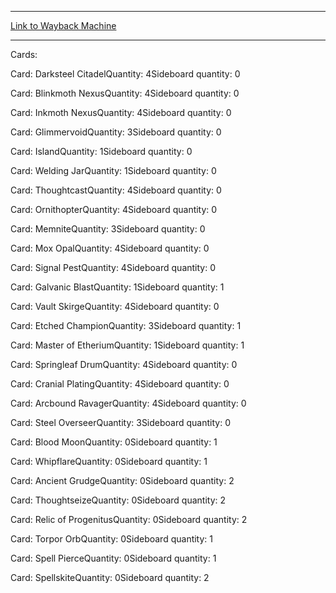
---
[Link to Wayback Machine](https://web.archive.org/web/20150521061420/http://magic.wizards.com/en/articles/decks/pro-tour-born-gods-top-8-christian-seibold-2014-03-26)

[_metadata_:generator]:- "Drupal 7 (http://drupal.org)"
[_metadata_:node]:- "157571"
[_metadata_:publish_date]:- "2014-03-26"
[_metadata_:source]:- "article"
[_metadata_:title]:- "PRO TOUR BORN OF THE GODS TOP 8 - CHRISTIAN SEIBOLD"
[_metadata_:wayback_capture_timestamp]:- "2015-05-21 06:14:20"
[_metadata_:wayback_raw_url]:- "https://web.archive.org/web/20150521061420id_/http://magic.wizards.com/en/articles/decks/pro-tour-born-gods-top-8-christian-seibold-2014-03-26"
[_metadata_:wayback_url]:- "http://magic.wizards.com/en/articles/decks/pro-tour-born-gods-top-8-christian-seibold-2014-03-26"
---





Cards: 

Card: Darksteel CitadelQuantity: 4Sideboard quantity: 0 



Card: Blinkmoth NexusQuantity: 4Sideboard quantity: 0 



Card: Inkmoth NexusQuantity: 4Sideboard quantity: 0 



Card: GlimmervoidQuantity: 3Sideboard quantity: 0 



Card: IslandQuantity: 1Sideboard quantity: 0 



Card: Welding JarQuantity: 1Sideboard quantity: 0 



Card: ThoughtcastQuantity: 4Sideboard quantity: 0 



Card: OrnithopterQuantity: 4Sideboard quantity: 0 



Card: MemniteQuantity: 3Sideboard quantity: 0 



Card: Mox OpalQuantity: 4Sideboard quantity: 0 



Card: Signal PestQuantity: 4Sideboard quantity: 0 



Card: Galvanic BlastQuantity: 1Sideboard quantity: 1 



Card: Vault SkirgeQuantity: 4Sideboard quantity: 0 



Card: Etched ChampionQuantity: 3Sideboard quantity: 1 



Card: Master of EtheriumQuantity: 1Sideboard quantity: 1 



Card: Springleaf DrumQuantity: 4Sideboard quantity: 0 



Card: Cranial PlatingQuantity: 4Sideboard quantity: 0 



Card: Arcbound RavagerQuantity: 4Sideboard quantity: 0 



Card: Steel OverseerQuantity: 3Sideboard quantity: 0 



Card: Blood MoonQuantity: 0Sideboard quantity: 1 



Card: WhipflareQuantity: 0Sideboard quantity: 1 



Card: Ancient GrudgeQuantity: 0Sideboard quantity: 2 



Card: ThoughtseizeQuantity: 0Sideboard quantity: 2 



Card: Relic of ProgenitusQuantity: 0Sideboard quantity: 2 



Card: Torpor OrbQuantity: 0Sideboard quantity: 1 



Card: Spell PierceQuantity: 0Sideboard quantity: 1 



Card: SpellskiteQuantity: 0Sideboard quantity: 2 




 

 
